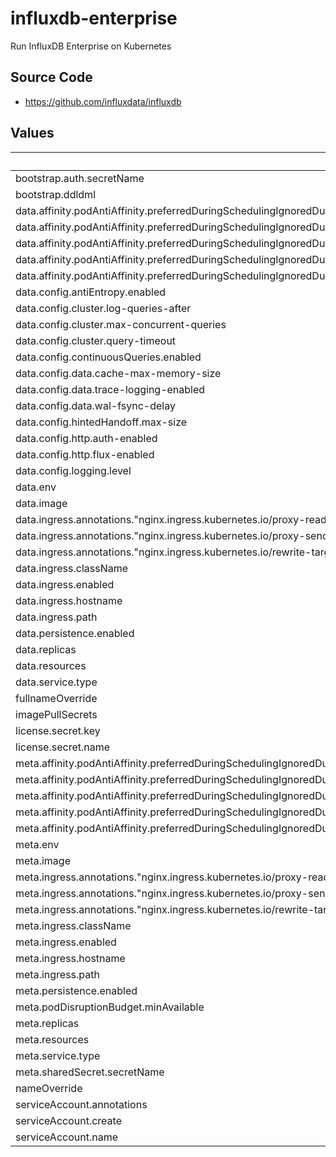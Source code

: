 # influxdb-enterprise

Run InfluxDB Enterprise on Kubernetes

## Source Code

* <https://github.com/influxdata/influxdb>

## Values

| Key | Type | Default | Description |
|-----|------|---------|-------------|
| bootstrap.auth.secretName | string | `"sasquatch"` |  |
| bootstrap.ddldml | object | `{}` |  |
| data.affinity.podAntiAffinity.preferredDuringSchedulingIgnoredDuringExecution[0].podAffinityTerm.labelSelector.matchExpressions[0].key | string | `"influxdb.influxdata.com/component"` |  |
| data.affinity.podAntiAffinity.preferredDuringSchedulingIgnoredDuringExecution[0].podAffinityTerm.labelSelector.matchExpressions[0].operator | string | `"In"` |  |
| data.affinity.podAntiAffinity.preferredDuringSchedulingIgnoredDuringExecution[0].podAffinityTerm.labelSelector.matchExpressions[0].values[0] | string | `"data"` |  |
| data.affinity.podAntiAffinity.preferredDuringSchedulingIgnoredDuringExecution[0].podAffinityTerm.topologyKey | string | `"kubernetes.io/hostname"` |  |
| data.affinity.podAntiAffinity.preferredDuringSchedulingIgnoredDuringExecution[0].weight | int | `1` |  |
| data.config.antiEntropy.enabled | bool | `false` |  |
| data.config.cluster.log-queries-after | string | `"15s"` |  |
| data.config.cluster.max-concurrent-queries | int | `1000` |  |
| data.config.cluster.query-timeout | string | `"300s"` |  |
| data.config.continuousQueries.enabled | bool | `false` |  |
| data.config.data.cache-max-memory-size | int | `0` |  |
| data.config.data.trace-logging-enabled | bool | `true` |  |
| data.config.data.wal-fsync-delay | string | `"100ms"` |  |
| data.config.hintedHandoff.max-size | int | `107374182400` |  |
| data.config.http.auth-enabled | bool | `true` |  |
| data.config.http.flux-enabled | bool | `true` |  |
| data.config.logging.level | string | `"debug"` |  |
| data.env | object | `{}` |  |
| data.image | object | `{}` |  |
| data.ingress.annotations."nginx.ingress.kubernetes.io/proxy-read-timeout" | string | `"300"` |  |
| data.ingress.annotations."nginx.ingress.kubernetes.io/proxy-send-timeout" | string | `"300"` |  |
| data.ingress.annotations."nginx.ingress.kubernetes.io/rewrite-target" | string | `"/$2"` |  |
| data.ingress.className | string | `"nginx"` |  |
| data.ingress.enabled | bool | `false` |  |
| data.ingress.hostname | string | `""` |  |
| data.ingress.path | string | `"/influxdb-enterprise-data(/|$)(.*)"` |  |
| data.persistence.enabled | bool | `false` |  |
| data.replicas | int | `1` |  |
| data.resources | object | `{}` |  |
| data.service.type | string | `"ClusterIP"` |  |
| fullnameOverride | string | `""` |  |
| imagePullSecrets | list | `[]` |  |
| license.secret.key | string | `"json"` |  |
| license.secret.name | string | `"influxdb-enterprise-license"` |  |
| meta.affinity.podAntiAffinity.preferredDuringSchedulingIgnoredDuringExecution[0].podAffinityTerm.labelSelector.matchExpressions[0].key | string | `"influxdb.influxdata.com/component"` |  |
| meta.affinity.podAntiAffinity.preferredDuringSchedulingIgnoredDuringExecution[0].podAffinityTerm.labelSelector.matchExpressions[0].operator | string | `"In"` |  |
| meta.affinity.podAntiAffinity.preferredDuringSchedulingIgnoredDuringExecution[0].podAffinityTerm.labelSelector.matchExpressions[0].values[0] | string | `"meta"` |  |
| meta.affinity.podAntiAffinity.preferredDuringSchedulingIgnoredDuringExecution[0].podAffinityTerm.topologyKey | string | `"kubernetes.io/hostname"` |  |
| meta.affinity.podAntiAffinity.preferredDuringSchedulingIgnoredDuringExecution[0].weight | int | `1` |  |
| meta.env | object | `{}` |  |
| meta.image | object | `{}` |  |
| meta.ingress.annotations."nginx.ingress.kubernetes.io/proxy-read-timeout" | string | `"300"` |  |
| meta.ingress.annotations."nginx.ingress.kubernetes.io/proxy-send-timeout" | string | `"300"` |  |
| meta.ingress.annotations."nginx.ingress.kubernetes.io/rewrite-target" | string | `"/$2"` |  |
| meta.ingress.className | string | `"nginx"` |  |
| meta.ingress.enabled | bool | `false` |  |
| meta.ingress.hostname | string | `""` |  |
| meta.ingress.path | string | `"/influxdb-enterprise-meta(/|$)(.*)"` |  |
| meta.persistence.enabled | bool | `false` |  |
| meta.podDisruptionBudget.minAvailable | int | `2` |  |
| meta.replicas | int | `3` |  |
| meta.resources | object | `{}` |  |
| meta.service.type | string | `"ClusterIP"` |  |
| meta.sharedSecret.secretName | string | `"influxdb-enterprise-shared-secret"` |  |
| nameOverride | string | `""` |  |
| serviceAccount.annotations | object | `{}` |  |
| serviceAccount.create | bool | `false` |  |
| serviceAccount.name | string | `""` |  |
